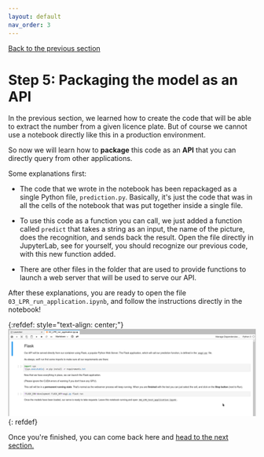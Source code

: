 ```yaml
---
layout: default
nav_order: 3
---
```

[Back to the previous section](step4.html)

# Step 5: Packaging the model as an API

In the previous section, we learned how to create the code that will be able to extract the number from a given licence plate. But of course we cannot use a notebook directly like this in a production environment.

So now we will learn how to **package** this code as an **API** that you can directly query from other applications.

Some explanations first:

* The code that we wrote in the notebook has been repackaged as a single Python file, `prediction.py`. Basically, it's just the code that was in all the cells of the notebook that was put together inside a single file.

* To use this code as a function you can call, we just added a function called `predict` that takes a string as an input, the name of the picture, does the recognition, and sends back the result. Open the file directly in JupyterLab, see for yourself, you should recognize our previous code, with this new function added.

* There are other files in the folder that are used to provide functions to launch a web server that will be used to serve our API.

After these explanations, you are ready to open the file `03_LPR_run_application.ipynb`, and follow the instructions directly in the notebook!

{:refdef: style="text-align: center;"}
![alt text](./assets/img/lpr_run.png "LPR notebook")
{: refdef}

Once you're finished, you can come back here and [head to the next section.](step6.html)

